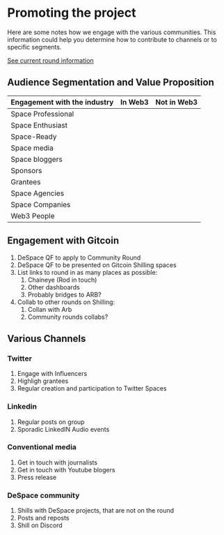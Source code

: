 # Promoting the project

Here are some notes how we engage with the various communities. This information
could help you determine how to contribute to channels or to specific segments.

[See current round information](./current-round-info.md)

## Audience Segmentation and Value Proposition

|Engagement with the industry| In Web3 | Not in Web3|
|--------|----|---|
|Space Professional|||
|Space Enthusiast| ||
|Space-Ready|||
|Space media |||
|Space bloggers|||
|Sponsors|||
|Grantees|||
|Space Agencies|||
|Space Companies|||
|Web3 People||


## Engagement with Gitcoin

1. DeSpace QF to apply to Community Round
2. DeSpace QF to be presented on Gitcoin Shilling spaces
3. List links to round in as many places as possible:
	1. Chaineye (Rod in touch)
	2. Other dashboards
	3. Probably bridges to ARB?
4. Collab to other rounds on Shilling:
	1. Collan with Arb
	2. Community rounds collabs?


## Various Channels 

### Twitter

1. Engage with Influencers
2. Highligh grantees
3. Regular creation and participation to Twitter Spaces

### Linkedin

1. Regular posts on group
2. Sporadic LinkedIN Audio events

### Conventional media

1. Get in touch with journalists
2. Get in touch with Youtube blogers
3. Press release

### DeSpace community

1. Shills with DeSpace projects, that are not on the round
2. Posts and reposts
3. Shill on Discord
